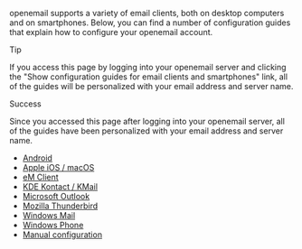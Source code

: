 openemail supports a variety of email clients, both on desktop computers and on smartphones.
Below, you can find a number of configuration guides that explain how to configure your openemail account.

<div class="client_variables_unavailable" markdown="1">
<div class="admonition tip">
<p class="admonition-title">Tip</p>
If you access this page by logging into your openemail server and clicking the "Show configuration guides for email clients and smartphones" link, all of the guides will be personalized with your email address and server name.
</div>
</div>

<div class="client_variables_available" markdown="1">
<div class="admonition success">
<p class="admonition-title">Success</p>
Since you accessed this page after logging into your openemail server, all of the guides have been personalized with your email address and server name.
</div>
</div>

- [Android](client-android)
- [Apple iOS / macOS](client-apple)
- [eM Client](client-emclient)
- [KDE Kontact / KMail](client-kontact)
- [Microsoft Outlook](client-outlook)
- [Mozilla Thunderbird](client-thunderbird)
- [Windows Mail](client-windows)
- [Windows Phone](client-windowsphone)
- [Manual configuration](client-manual)
